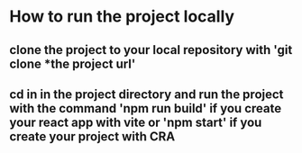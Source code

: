 # How to run the project locally

## clone the project to your local repository with 'git clone \*the project url'

## cd in in the project directory and run the project with the command 'npm run build' if you create your react app with vite or 'npm start' if you create your project with CRA
